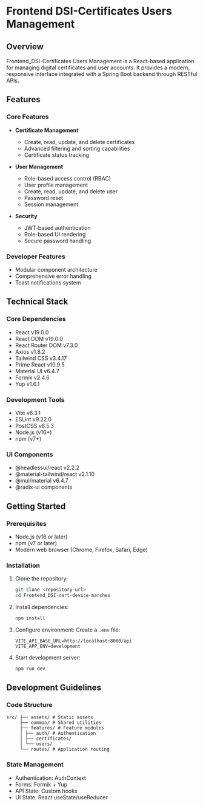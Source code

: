 
# Frontend DSI-Certificates Users Management

## Overview
Frontend_DSI-Certificates Users Management is a React-based application for managing digital certificates and user accounts. It provides a modern, responsive interface integrated with a Spring Boot backend through RESTful APIs.

## Features

### Core Features
- **Certificate Management**
  - Create, read, update, and delete certificates
  - Advanced filtering and sorting capabilities
  - Certificate status tracking

- **User Management**
  - Role-based access control (RBAC)
  - User profile management 
  - Create, read, update, and delete user
  - Password reset
  - Session management

- **Security**
  - JWT-based authentication
  - Role-based UI rendering
  - Secure password handling

### Developer Features
- Modular component architecture
- Comprehensive error handling
- Toast notifications system

## Technical Stack

### Core Dependencies
- React v19.0.0
- React DOM v19.0.0
- React Router DOM v7.3.0
- Axios v1.8.2
- Tailwind CSS v3.4.17
- Prime React v10.9.5
- Material UI v6.4.7
- Formik v2.4.6
- Yup v1.6.1

### Development Tools
- Vite v6.3.1
- ESLint v9.22.0
- PostCSS v8.5.3
- Node.js (v16+)
- npm (v7+)

### UI Components
- @headlessui/react v2.2.2
- @material-tailwind/react v2.1.10
- @mui/material v6.4.7
- @radix-ui components

## Getting Started

### Prerequisites
- Node.js (v16 or later)
- npm (v7 or later)
- Modern web browser (Chrome, Firefox, Safari, Edge)

### Installation
1. Clone the repository:
   ```bash
   git clone <repository-url>
   cd Frontend_DSI-cert-device-marches
   ```

2. Install dependencies:
   ```bash
   npm install
   ```

3. Configure environment:
   Create a `.env` file:
   ```env
   VITE_API_BASE_URL=http://localhost:8080/api
   VITE_APP_ENV=development
   ```

4. Start development server:
   ```bash
   npm run dev
   ```

## Development Guidelines

### Code Structure
```
src/ ├── assets/ # Static assets 
     ├── common/ # Shared utilities 
     ├── features/ # Feature modules 
     │ ├── auth/ # Authentication 
     │ ├── certificates/ 
     │ └── users/ 
     └── routes/ # Application routing
``` 

### State Management
- Authentication: AuthContext
- Forms: Formik + Yup
- API State: Custom hooks
- UI State: React useState/useReducer

```
